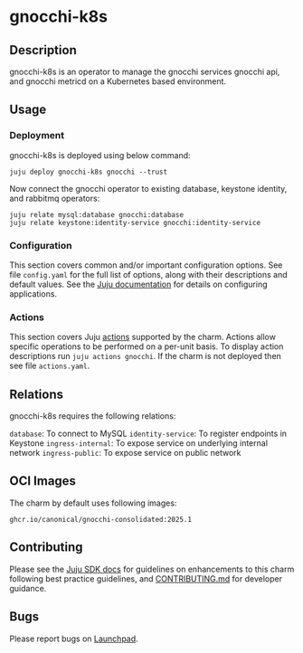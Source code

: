 # gnocchi-k8s

## Description

gnocchi-k8s is an operator to manage the gnocchi services gnocchi api,
and gnocchi metricd on a Kubernetes based environment.

## Usage

### Deployment

gnocchi-k8s is deployed using below command:

    juju deploy gnocchi-k8s gnocchi --trust

Now connect the gnocchi operator to existing database, keystone identity,
and rabbitmq operators:

    juju relate mysql:database gnocchi:database
    juju relate keystone:identity-service gnocchi:identity-service

### Configuration

This section covers common and/or important configuration options. See file
`config.yaml` for the full list of options, along with their descriptions and
default values. See the [Juju documentation][juju-docs-config-apps] for details
on configuring applications.

### Actions

This section covers Juju [actions][juju-docs-actions] supported by the charm.
Actions allow specific operations to be performed on a per-unit basis. To
display action descriptions run `juju actions gnocchi`. If the charm is not
deployed then see file `actions.yaml`.

## Relations

gnocchi-k8s requires the following relations:

`database`: To connect to MySQL
`identity-service`: To register endpoints in Keystone
`ingress-internal`: To expose service on underlying internal network
`ingress-public`: To expose service on public network

## OCI Images

The charm by default uses following images:

    ghcr.io/canonical/gnocchi-consolidated:2025.1

## Contributing

Please see the [Juju SDK docs](https://juju.is/docs/sdk) for guidelines
on enhancements to this charm following best practice guidelines, and
[CONTRIBUTING.md](contributors-guide) for developer guidance.

## Bugs

Please report bugs on [Launchpad][lp-bugs-charm-gnocchi-k8s].

<!-- LINKS -->

[contributors-guide]: https://opendev.org/openstack/charm-gnocchi-k8s/src/branch/main/CONTRIBUTING.md
[juju-docs-actions]: https://jaas.ai/docs/actions
[juju-docs-config-apps]: https://juju.is/docs/configuring-applications
[lp-bugs-charm-gnocchi-k8s]: https://bugs.launchpad.net/charm-gnocchi-k8s/+filebug
